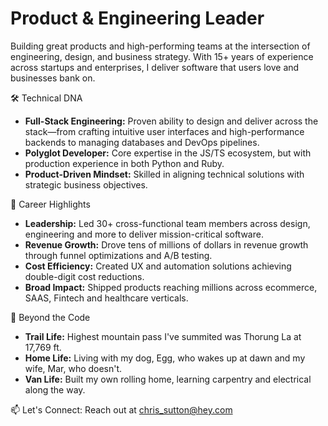 # Product & Engineering Leader 
Building great products and high-performing teams at the intersection of engineering, design, and business strategy. With 15+ years of experience across startups and enterprises, I deliver software that users love and businesses bank on.

🛠️ Technical DNA
- **Full-Stack Engineering:** Proven ability to design and deliver across the stack—from crafting intuitive user interfaces and high-performance backends to managing databases and DevOps pipelines.
- **Polyglot Developer:** Core expertise in the JS/TS ecosystem, but with production experience in both Python and Ruby.
- **Product-Driven Mindset:** Skilled in aligning technical solutions with strategic business objectives.

💫 Career Highlights
- **Leadership:** Led 30+ cross-functional team members across design, engineering and more to deliver mission-critical software.
- **Revenue Growth:** Drove tens of millions of dollars in revenue growth through funnel optimizations and A/B testing.
- **Cost Efficiency:** Created UX and automation solutions achieving double-digit cost reductions.
- **Broad Impact:** Shipped products reaching millions across ecommerce, SAAS, Fintech and healthcare verticals.

🌄 Beyond the Code
- **Trail Life:** Highest mountain pass I've summited was Thorung La at 17,769 ft.
- **Home Life:** Living with my dog, Egg, who wakes up at dawn and my wife, Mar, who doesn't.
- **Van Life:** Built my own rolling home, learning carpentry and electrical along the way.

📫 Let's Connect:
Reach out at chris_sutton@hey.com
